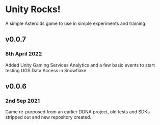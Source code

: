 # Unity Rocks!

A simple Asteroids game to use in simple experiments and training.

## v0.0.7
### 8th April 2022
Added Unity Gaming Services Analytics and a few basic events to start testing UGS Data Access in Snowflake.

## v0.0.6
### 2nd Sep 2021
Game re-purposed from an earlier DDNA project, old tests and SDKs stripped out and new repository created.
